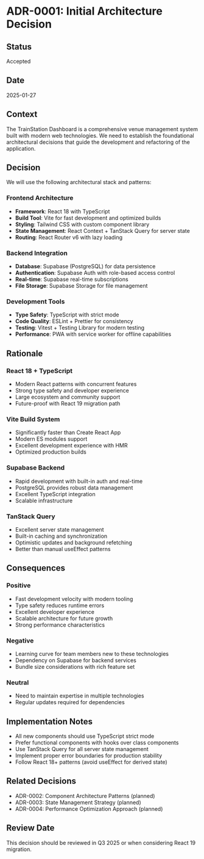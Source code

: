 # ADR-0001: Initial Architecture Decision

## Status
Accepted

## Date
2025-01-27

## Context
The TrainStation Dashboard is a comprehensive venue management system built with modern web technologies. We need to establish the foundational architectural decisions that guide the development and refactoring of the application.

## Decision
We will use the following architectural stack and patterns:

### Frontend Architecture
- **Framework**: React 18 with TypeScript
- **Build Tool**: Vite for fast development and optimized builds
- **Styling**: Tailwind CSS with custom component library
- **State Management**: React Context + TanStack Query for server state
- **Routing**: React Router v6 with lazy loading

### Backend Integration
- **Database**: Supabase (PostgreSQL) for data persistence
- **Authentication**: Supabase Auth with role-based access control
- **Real-time**: Supabase real-time subscriptions
- **File Storage**: Supabase Storage for file management

### Development Tools
- **Type Safety**: TypeScript with strict mode
- **Code Quality**: ESLint + Prettier for consistency
- **Testing**: Vitest + Testing Library for modern testing
- **Performance**: PWA with service worker for offline capabilities

## Rationale

### React 18 + TypeScript
- Modern React patterns with concurrent features
- Strong type safety and developer experience
- Large ecosystem and community support
- Future-proof with React 19 migration path

### Vite Build System
- Significantly faster than Create React App
- Modern ES modules support
- Excellent development experience with HMR
- Optimized production builds

### Supabase Backend
- Rapid development with built-in auth and real-time
- PostgreSQL provides robust data management
- Excellent TypeScript integration
- Scalable infrastructure

### TanStack Query
- Excellent server state management
- Built-in caching and synchronization
- Optimistic updates and background refetching
- Better than manual useEffect patterns

## Consequences

### Positive
- Fast development velocity with modern tooling
- Type safety reduces runtime errors
- Excellent developer experience
- Scalable architecture for future growth
- Strong performance characteristics

### Negative
- Learning curve for team members new to these technologies
- Dependency on Supabase for backend services
- Bundle size considerations with rich feature set

### Neutral
- Need to maintain expertise in multiple technologies
- Regular updates required for dependencies

## Implementation Notes
- All new components should use TypeScript strict mode
- Prefer functional components with hooks over class components
- Use TanStack Query for all server state management
- Implement proper error boundaries for production stability
- Follow React 18+ patterns (avoid useEffect for derived state)

## Related Decisions
- ADR-0002: Component Architecture Patterns (planned)
- ADR-0003: State Management Strategy (planned)
- ADR-0004: Performance Optimization Approach (planned)

## Review Date
This decision should be reviewed in Q3 2025 or when considering React 19 migration. 